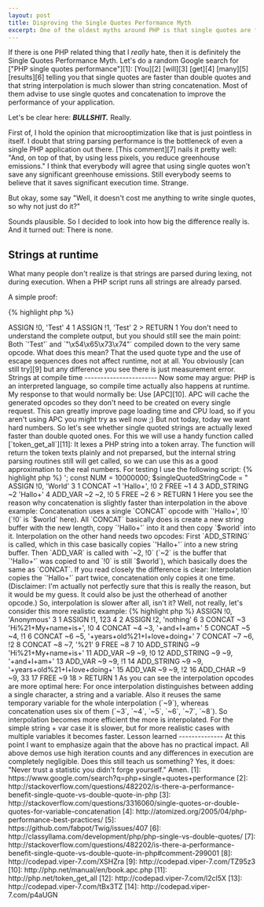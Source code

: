 ```yaml
---
layout: post
title: Disproving the Single Quotes Performance Myth
excerpt: One of the oldest myths around PHP is that single quotes are faster than double quotes. And. It. Is. Not. True.
---
```

If there is one PHP related thing that I *really* hate, then it is definitely the Single Quotes
Performance Myth. Let's do a random Google search for ["PHP single quotes performance"][1]: [You][2]
[will][3] [get][4] [many][5] [results][6] telling you that single quotes are faster than double
quotes and that string interpolation is much slower than string concatenation. Most of them advise
to use single quotes and concatenation to improve the performance of your application.

Let's be clear here: ***BULLSHIT.*** Really.

First of, I hold the opinion that microoptimization like that is just pointless in itself. I doubt
that string parsing performance is the bottleneck of even a single PHP application out there. [This
comment][7] nails it pretty well: "And, on top of that, by using less pixels, you reduce
greenhouse emissions." I think that everybody will agree that using single quotes won't save any
significant greenhouse emissions. Still everybody seems to believe that it saves significant
execution time. Strange.

But okay, some say "Well, it doesn't cost me anything to write single quotes, so why not just do
it?"

Sounds plausible. So I decided to look into how big the difference really is. And it turned out:
There is none.

Strings at runtime
------------------

What many people don't realize is that strings are parsed during lexing, not during execution. When
a PHP script runs all strings are already parsed.

A simple proof:

{% highlight php %}
<?php
$x = 'Test';
$y = "\x54\x65\x73\x74";
{% endhighlight %}

If you have a look at the opcodes that PHP generates for this they will look like this
([online demo][8]):

    compiled vars:  !0 = $x, !1 = $y
    line     # *  op                           fetch          ext  return  operands
    ---------------------------------------------------------------------------------
       3     0  >   ASSIGN                                                 !0, 'Test'
       4     1      ASSIGN                                                 !1, 'Test'
             2    > RETURN                                                 1

You don't need to understand the complete output, but you should still see the main point: Both
`'Test'` and `"\x54\x65\x73\x74"` compiled down to the very same opcode.

What does this mean? That the used quote type and the use of escape sequences does not affect
runtime, not at all. You obviously [can still try][9] but any difference you see there is just
measurement error.

Strings at compile time
-----------------------

Now some may argue: PHP is an interpreted language, so compile time actually also happens at
runtime. My response to that would normally be: Use [APC][10]. APC will cache the generated opcodes
so they don't need to be created on every single request. This can greatly improve page loading time
and CPU load, so if you aren't using APC you might try as well now ;)

But not today, today we want hard numbers. So let's see whether single quoted strings are actually
lexed faster than double quoted ones.

For this we will use a handy function called [`token_get_all`][11]: It lexes a PHP string into a
token array. The function will return the token texts plainly and not preparsed, but the internal
string parsing routines still will get called, so we can use this as a good approximation to the
real numbers.

For testing I use the following script:

{% highlight php %}
<?php echo '<pre>';

const NUM = 10000000;

$singleQuotedStringCode = "<?php '" . str_repeat('x', NUM) . "';";
$doubleQuotedStringCode = '<?php "' . str_repeat('x', NUM) . '";';

$startTime = microtime(true);
token_get_all($singleQuotedStringCode);
$endTime = microtime(true);

echo 'Single quotes: ', $endTime - $startTime, ' seconds', "\n";

$startTime = microtime(true);
token_get_all($doubleQuotedStringCode);
$endTime = microtime(true);

echo 'Double quotes: ', $endTime - $startTime, ' seconds', "\n";
{% endhighlight %}

It creates two strings with *ten million* `x` characters and lexes them.

[You can try it yourself][12]. If you reload the page multiples the numbers will vary, but the
general image will be somewhere like this:

    Single quotes: 0.061846971511841 seconds
    Double quotes: 0.061599016189575 seconds

Namely: **No difference.** The Single Quotes Performance Myth thus is just a big lie: Single
quotes are neither faster at runtime nor at compile time.

String interpolation
--------------------

So the next question is, what is faster: String concatenation or string interpolation?

Let's consider this simple case:

{% highlight php %}
<?php
$world = 'World';
'Hallo ' . $world;
"Hallo $world";
{% endhighlight %}

If you [try running the corresponding benchmark][13] you will get numbers similar to this:

    Concatenation: 0.015104055404663 seconds
    Interpolation: 0.016894817352295 seconds

So interpolation sees *slightly* slower than concatenation, doesn't it? Well, not exactly, but more
on that later. Let's look at the opcodes first:

    compiled vars:  !0 = $world
    line     # *  op                           fetch          ext  return  operands
    ---------------------------------------------------------------------------------
       2     0  >   ASSIGN                                                   !0, 'World'
       3     1      CONCAT                                           ~1      'Hallo+', !0
             2      FREE                                                     ~1
       4     3      ADD_STRING                                       ~2      'Hallo+'
             4      ADD_VAR                                          ~2      ~2, !0
             5      FREE                                                     ~2
             6    > RETURN                                                   1

Here you see the reason why concatenation is slightly faster than interpolation in the above
example:

Concatenation uses a single `CONCAT` opcode with `'Hallo+', !0` (`!0` is `$world` here). All
`CONCAT` basically does is create a new string buffer with the new length, copy `'Hallo+'` into it
and then copy `$world` into it.

Interpolation on the other hand needs two opcodes: First `ADD_STRING` is called, which in this case
basically copies `'Hallo+'` into a new string buffer. Then `ADD_VAR` is called with `~2, !0` (`~2`
is the buffer that `'Hallo+'` was copied to and `!0` is still `$world`), which basically does the
same as `CONCAT`.

If you read closely the difference is clear: Interpolation copies the `'Hallo+'` part twice,
concatenation only copies it one time. (Disclaimer: I'm actually not perfectly sure that this is
really the reason, but it would be my guess. It could also be just the otherhead of another opcode.)

So, interpolation is slower after all, isn't it? Well, not really, let's consider this more
realistic example:

{% highlight php %}
<?php
$name  = 'Anonymous';
$age   = 123;
$hobby = 'nothing';

'Hi! My name is ' . $name . ' and I am ' . $age . ' years old! I love doing ' . $hobby . '!';
"Hi! My name is $name and I am $age years old! I love doing $hobby!";
{% endhighlight %}

If you [run the benchmark][14] you will get numbers looking approximately like this:

    Concatenation: 0.053942918777466 seconds
    Interpolation: 0.049801111221313 seconds

And... interpolation is faster now! Why so? Let's have a look at the new opcodes:

    compiled vars:  !0 = $name, !1 = $age, !2 = $hobby
    line     # *  op                           fetch          ext  return  operands
    ---------------------------------------------------------------------------------
       2     0  >   ASSIGN                                                   !0, 'Anonymous'
       3     1      ASSIGN                                                   !1, 123
       4     2      ASSIGN                                                   !2, 'nothing'
       6     3      CONCAT                                           ~3      'Hi%21+My+name+is+', !0
             4      CONCAT                                           ~4      ~3, '+and+I+am+'
             5      CONCAT                                           ~5      ~4, !1
             6      CONCAT                                           ~6      ~5, '+years+old%21+I+love+doing+'
             7      CONCAT                                           ~7      ~6, !2
             8      CONCAT                                           ~8      ~7, '%21'
             9      FREE                                                     ~8
       7    10      ADD_STRING                                       ~9      'Hi%21+My+name+is+'
            11      ADD_VAR                                          ~9      ~9, !0
            12      ADD_STRING                                       ~9      ~9, '+and+I+am+'
            13      ADD_VAR                                          ~9      ~9, !1
            14      ADD_STRING                                       ~9      ~9, '+years+old%21+I+love+doing+'
            15      ADD_VAR                                          ~9      ~9, !2
            16      ADD_CHAR                                         ~9      ~9, 33
            17      FREE                                                     ~9
            18    > RETURN                                                   1

As you can see the interpolation opcodes are more optimal here: For once interpolation distinguishes
between adding a single character, a string and a variable. Also it reuses the same temporary
variable for the whole interpolation (`~9`), whereas concatenation uses six of them (`~3`, `~4`,
`~5`, `~6`, `~7`, `~8`).

So interpolation becomes more efficient the more is interpolated. For the simple string + var case
it is slower, but for more realistic cases with multiple variables it becomes faster.

Lesson learned
--------------

At this point I want to emphasize again that the above has no practical impact. All above demos use
high iteration counts and any differences in execution are completely negligible.

Does this still teach us something? Yes, it does: "Never trust a statistic you didn't forge
yourself." Amen.

  [1]: https://www.google.com/search?q=php+single+quotes+performance
  [2]: http://stackoverflow.com/questions/482202/is-there-a-performance-benefit-single-quote-vs-double-quote-in-php
  [3]: http://stackoverflow.com/questions/3316060/single-quotes-or-double-quotes-for-variable-concatenation
  [4]: http://atomized.org/2005/04/php-performance-best-practices/
  [5]: https://github.com/fabpot/Twig/issues/407
  [6]: http://classyllama.com/development/php/php-single-vs-double-quotes/
  [7]: http://stackoverflow.com/questions/482202/is-there-a-performance-benefit-single-quote-vs-double-quote-in-php#comment-299001
  [8]: http://codepad.viper-7.com/XSHZra
  [9]: http://codepad.viper-7.com/TZ95z3
  [10]: http://php.net/manual/en/book.apc.php
  [11]: http://php.net/token_get_all
  [12]: http://codepad.viper-7.com/l2cl5X
  [13]: http://codepad.viper-7.com/tBx3TZ
  [14]: http://codepad.viper-7.com/p4aUGN